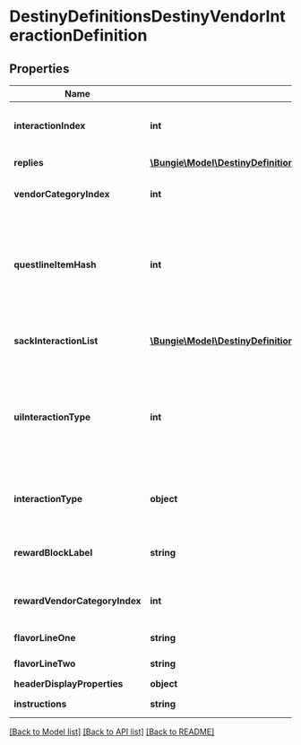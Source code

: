 # DestinyDefinitionsDestinyVendorInteractionDefinition

## Properties
Name | Type | Description | Notes
------------ | ------------- | ------------- | -------------
**interactionIndex** | **int** | The position of this interaction in its parent array. Note that this is NOT content agnostic, and should not be used as such. | [optional] 
**replies** | [**\Bungie\Model\DestinyDefinitionsDestinyVendorInteractionReplyDefinition[]**](DestinyDefinitionsDestinyVendorInteractionReplyDefinition.md) | The potential replies that the user can make to the interaction. | [optional] 
**vendorCategoryIndex** | **int** | If &gt;&#x3D; 0, this is the category of sale items to show along with this interaction dialog. | [optional] 
**questlineItemHash** | **int** | If this interaction dialog is about a quest, this is the questline related to the interaction. You can use this to show the quest overview, or even the character&#39;s status with the quest if you use it to find the character&#39;s current Quest Step by checking their inventory against this questlineItemHash&#39;s DestinyInventoryItemDefinition.setData. | [optional] 
**sackInteractionList** | [**\Bungie\Model\DestinyDefinitionsDestinyVendorInteractionSackEntryDefinition[]**](DestinyDefinitionsDestinyVendorInteractionSackEntryDefinition.md) | If this interaction is meant to show you sacks, this is the list of types of sacks to be shown. If empty, the interaction is not meant to show sacks. | [optional] 
**uiInteractionType** | **int** | A UI hint for the behavior of the interaction screen. This is useful to determine what type of interaction is occurring, such as a prompt to receive a rank up reward or a prompt to choose a reward for completing a quest. The hash isn&#39;t as useful as the Enum in retrospect, well what can you do. Try using interactionType instead. | [optional] 
**interactionType** | **object** | The enumerated version of the possible UI hints for vendor interactions, which is a little easier to grok than the hash found in uiInteractionType. | [optional] 
**rewardBlockLabel** | **string** | If this interaction is displaying rewards, this is the text to use for the header of the reward-displaying section of the interaction. | [optional] 
**rewardVendorCategoryIndex** | **int** | If the vendor&#39;s reward list is sourced from one of his categories, this is the index into the category array of items to show. | [optional] 
**flavorLineOne** | **string** | If the vendor interaction has flavor text, this is some of it. | [optional] 
**flavorLineTwo** | **string** | If the vendor interaction has flavor text, this is the rest of it. | [optional] 
**headerDisplayProperties** | **object** | The header for the interaction dialog. | [optional] 
**instructions** | **string** | The localized text telling the player what to do when they see this dialog. | [optional] 

[[Back to Model list]](../README.md#documentation-for-models) [[Back to API list]](../README.md#documentation-for-api-endpoints) [[Back to README]](../README.md)


